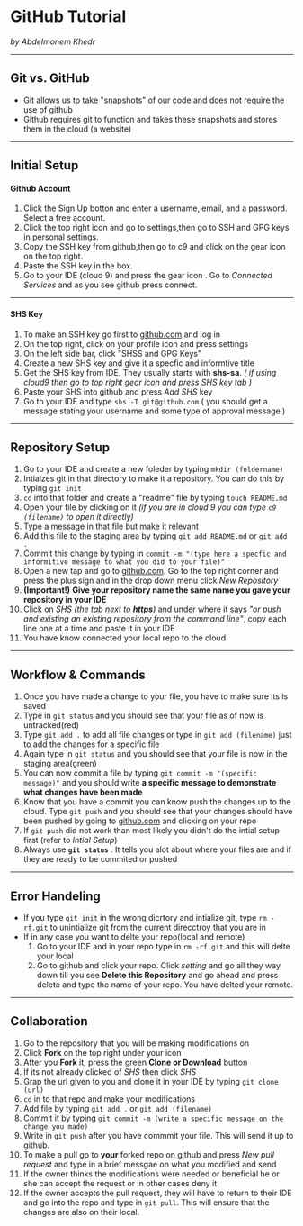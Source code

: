 # GitHub Tutorial

_by Abdelmonem Khedr_

---
## Git vs. GitHub
* Git allows us to take "snapshots" of our code and does not require the use of github
* Github requires git to function and takes these snapshots and stores them in the cloud (a website) 


---
## Initial Setup  
#### Github Account 
1. Click the Sign Up botton and enter a username, email, and a password. Select a free account. 
2. Click the top right icon and go to settings,then go to SSH and GPG keys in personal settings.
3. Copy the SSH key from github,then go to c9 and click on the gear icon on the top right.
4. Paste the SSH key in the box.
5. Go to your IDE (cloud 9) and press the gear icon . Go to _Connected Services_ and as you see github press connect.

--- 
#### SHS Key
1. To make an SSH key go first to [github.com](github.com) and log in
2. On the top right, click on your profile icon and press settings 
3. On the left side bar, click "SHSS and GPG Keys"
4. Create a new SHS key and give it a specfic and informtive title 
5. Get the SHS key from IDE. They usually starts with **shs-sa**. _( if using cloud9 then go to top right gear icon and press SHS key tab )_
6. Paste your SHS into github and press _Add SHS_ key
7. Go to your IDE and type `shs -T git@github.com` ( you should get a message stating your username and some type of approval message )


---
## Repository Setup
1. Go to your IDE and create a new foleder by typing `mkdir (foldername)`
2. Intialzes git in that directory to make it a repository. You can do this by typing `git init`
3. `cd` into that folder and create a "readme" file by typing `touch README.md`
4. Open your file by clicking on it _(if you are in cloud 9 you can type `c9 (filename)` to open it directly)_
5. Type a message in that file but make it relevant
6. Add this file to the staging area by typing `git add README.md` or `git add .`
7. Commit this change by typing in `commit -m "(type here a specfic and informitive message to what you did to your file)"`
8. Open a new tap and go to [github.com](github.com). Go to the top right corner and press the plus sign and in the drop down menu click _New Repository_
9. **(Important!)** **Give your repository name the same name you gave your repository in your IDE**
10. Click on *SHS* _(the tab next to **https**)_ and under where it says _"or push and existing an existing repository from the command line"_, copy each line one at a time and paste it in your IDE
11. You have know connected your local repo to the cloud 

---
## Workflow & Commands
1. Once you have made a change to your file, you have to make sure its is saved 
2. Type in `git status` and you should see that your file as of now is untracked(red)
3. Type `git add .` to add all file changes or type in `git add (filename)` just to add the changes for a specific file 
4. Again type in `git status` and you should see that your file is now in the staging area(green)
5. You can now commit a file by typing `git commit -m "(specific message)"` and you should write **a specific message to demonstrate what changes have been made**
6. Know that you have a commit you can know push the changes up to the cloud. Type `git push` and you should see that your changes should have been pushed by going to [github.com](github.com) and clicking on your repo
7. If `git push` did not work than most likely you didn't do the intial setup first (refer to _Intial Setup_)
8. Always use **`git status`** . It tells you alot about where your files are and if they are ready to be commited or pushed 

---
## Error Handeling 
* If you type `git init` in the wrong dicrtory and intialize git, type `rm -rf.git` to unintialize git from the current direcctroy that you are in 
* If in any case you want to delte your repo(local and remote)
  1. Go to your IDE and in your repo type in `rm -rf.git` and this will delte your local
  2. Go to github and click your repo. Click _setting_ and go all they way down till you see **Delete this Repository** and go ahead and press delete and type the name of your repo. You have delted your remote.

--- 
## Collaboration
1. Go to the repository that you will be making modifications on 
2. Click **Fork** on the top right under your icon
3. After you **Fork** it, press the green **Clone or Download** button
4. If its not already clicked of _SHS_ then click _SHS_
5. Grap the url given to you and clone it in your IDE by typing `git clone (url)`
6. `cd` in to that repo and make your modifications 
7. Add file by typing `git add .` or `git add (filename)`
8. Commit it by typing `git commit -m (write a specific message on the change you made)`
9. Write in `git push` after you have commmit your file. This will send it up to github.
10. To make a pull go to **your** forked repo on github and press _New pull request_ and type in a brief messgae on what you modified and send
11. If the owner thinks the modifications were needed or beneficial he or she can accept the request or in other cases deny it
12. If the owner accepts the pull request, they will have to return to their IDE and go into the repo and type in `git pull`. This will ensure that the changes are also on their local. 
